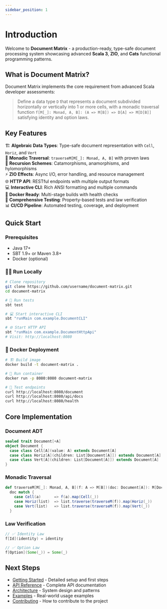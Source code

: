 ```yaml
---
sidebar_position: 1
---
```


# Introduction

Welcome to **Document Matrix** - a production-ready, type-safe document processing system showcasing advanced **Scala 3**, **ZIO**, and **Cats** functional programming patterns.

## What is Document Matrix?

Document Matrix implements the core requirement from advanced Scala developer assessments:

> Define a data type `D` that represents a document subdivided horizontally or vertically into 1 or more cells, with a monadic traversal function `f[M[_]: Monad, A, B]: (A => M[B]) => D[A] => M[D[B]]` satisfying identity and option laws.

## Key Features

🏗️ **Algebraic Data Types**: Type-safe document representation with `Cell`, `Horiz`, and `Vert`  
🔄 **Monadic Traversal**: `traverseM[M[_]: Monad, A, B]` with proven laws  
📐 **Recursion Schemes**: Catamorphisms, anamorphisms, and hylomorphisms  
⚡ **ZIO Effects**: Async I/O, error handling, and resource management  
🌐 **HTTP API**: RESTful endpoints with multiple output formats  
💻 **Interactive CLI**: Rich ANSI formatting and multiple commands  
🐳 **Docker Ready**: Multi-stage builds with health checks  
🧪 **Comprehensive Testing**: Property-based tests and law verification  
📊 **CI/CD Pipeline**: Automated testing, coverage, and deployment  

## Quick Start

### Prerequisites
- Java 17+
- SBT 1.9+ or Maven 3.8+
- Docker (optional)

### 🏃‍♂️ Run Locally

```bash
# Clone repository
git clone https://github.com/username/document-matrix.git
cd document-matrix

# 🧪 Run tests
sbt test

# 💻 Start interactive CLI
sbt "runMain com.example.DocumentCLI"

# 🌐 Start HTTP API
sbt "runMain com.example.DocumentHttpApi"
# Visit: http://localhost:8080
```

### 🐳 Docker Deployment

```bash
# 🏗️ Build image
docker build -t document-matrix .

# 🚀 Run container
docker run -p 8080:8080 document-matrix

# 🧪 Test endpoints
curl http://localhost:8080/document
curl http://localhost:8080/api/docs
curl http://localhost:8080/health
```

## Core Implementation

### Document ADT
```scala
sealed trait Document[+A]
object Document {
  case class Cell[A](value: A) extends Document[A]
  case class Horiz[A](children: List[Document[A]]) extends Document[A] 
  case class Vert[A](children: List[Document[A]]) extends Document[A]
}
```

### Monadic Traversal
```scala
def traverseM[M[_]: Monad, A, B](f: A => M[B])(doc: Document[A]): M[Document[B]] =
  doc match {
    case Cell(a)      => f(a).map(Cell(_))
    case Horiz(list)  => list.traverse(traverseM(f)).map(Horiz(_))
    case Vert(list)   => list.traverse(traverseM(f)).map(Vert(_))
  }
```

### Law Verification
```scala
// ✅ Identity Law
f[Id](identity) = identity

// ✅ Option Law  
f[Option](Some(_)) = Some(_)
```

## Next Steps

- [Getting Started](./getting-started) - Detailed setup and first steps
- [API Reference](./api) - Complete API documentation
- [Architecture](./architecture) - System design and patterns
- [Examples](./examples) - Real-world usage examples
- [Contributing](./contributing) - How to contribute to the project
